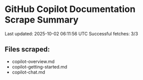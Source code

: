 # GitHub Copilot Documentation Scrape Summary

Last updated: 2025-10-02 06:11:56 UTC
Successful fetches: 3/3

## Files scraped:
- copilot-overview.md
- copilot-getting-started.md
- copilot-chat.md
